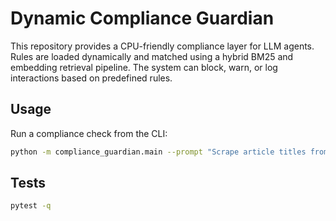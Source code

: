# Dynamic Compliance Guardian

This repository provides a CPU-friendly compliance layer for LLM agents. Rules are loaded dynamically and matched using a hybrid BM25 and embedding retrieval pipeline. The system can block, warn, or log interactions based on predefined rules.

## Usage

Run a compliance check from the CLI:

```bash
python -m compliance_guardian.main --prompt "Scrape article titles from example.com"
```

## Tests

```bash
pytest -q
```
